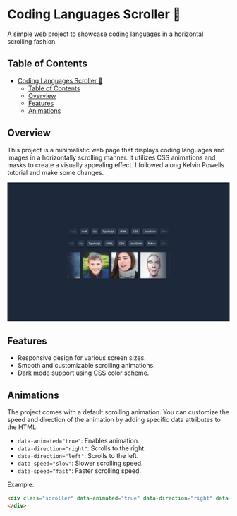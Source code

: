 # Coding Languages Scroller 🚀

A simple web project to showcase coding languages in a horizontal scrolling fashion.

## Table of Contents

- [Coding Languages Scroller 🚀](#coding-languages-scroller-)
  - [Table of Contents](#table-of-contents)
  - [Overview](#overview)
  - [Features](#features)
  - [Animations](#animations)

## Overview

This project is a minimalistic web page that displays coding languages and images in a horizontally scrolling manner. It utilizes CSS animations and masks to create a visually appealing effect.
I followed along Kelvin Powells tutorial and make some changes.

[![The webpage](./scroller-effect.png)](https://jen67.github.io/Cousera-javascript-course/scroll-effect/index.html)

## Features

- Responsive design for various screen sizes.
- Smooth and customizable scrolling animations.
- Dark mode support using CSS color scheme.

## Animations

The project comes with a default scrolling animation. You can customize the speed and direction of the animation by adding specific data attributes to the HTML:

- `data-animated="true"`: Enables animation.
- `data-direction="right"`: Scrolls to the right.
- `data-direction="left"`: Scrolls to the left.
- `data-speed="slow"`: Slower scrolling speed.
- `data-speed="fast"`: Faster scrolling speed.

Example:

```html
<div class="scroller" data-animated="true" data-direction="right" data-speed="fast">
</div>
